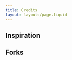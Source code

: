 ```yaml
---
title: Credits
layout: layouts/page.liquid
---
```


<section>

## Inspiration

</section>

<section>

## Forks

</section>


